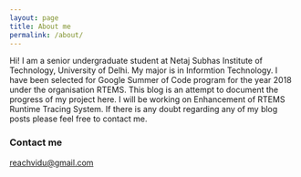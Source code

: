 ```yaml
---
layout: page
title: About me
permalink: /about/
---
```


Hi!
I am a senior undergraduate student at Netaj Subhas Institute of Technology, University of Delhi. My major is in Informtion Technology. I have been selected for Google Summer of Code program for the year 2018 under the organisation RTEMS. This blog is an attempt to document the progress of my project here. I will be working on Enhancement of RTEMS Runtime Tracing System. If there is any doubt regarding any of my blog posts please feel free to contact me.

### Contact me

[reachvidu@gmail.com](mailto:email@domain.com)
